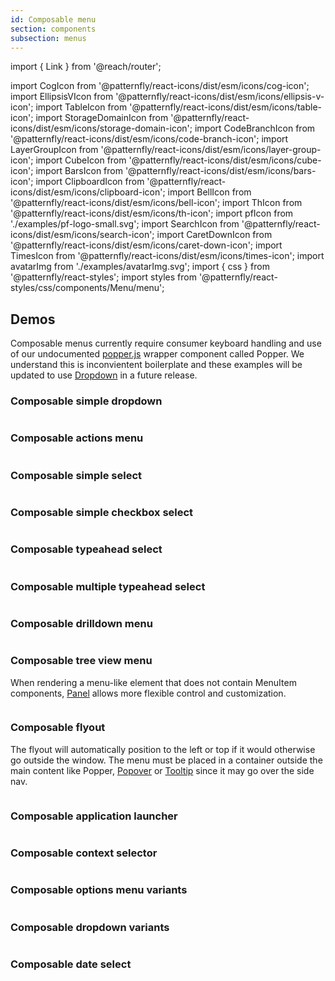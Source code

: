 ```yaml
---
id: Composable menu
section: components
subsection: menus
---
```


import { Link } from '@reach/router';

import CogIcon from '@patternfly/react-icons/dist/esm/icons/cog-icon';
import EllipsisVIcon from '@patternfly/react-icons/dist/esm/icons/ellipsis-v-icon';
import TableIcon from '@patternfly/react-icons/dist/esm/icons/table-icon';
import StorageDomainIcon from '@patternfly/react-icons/dist/esm/icons/storage-domain-icon';
import CodeBranchIcon from '@patternfly/react-icons/dist/esm/icons/code-branch-icon';
import LayerGroupIcon from '@patternfly/react-icons/dist/esm/icons/layer-group-icon';
import CubeIcon from '@patternfly/react-icons/dist/esm/icons/cube-icon';
import BarsIcon from '@patternfly/react-icons/dist/esm/icons/bars-icon';
import ClipboardIcon from '@patternfly/react-icons/dist/esm/icons/clipboard-icon';
import BellIcon from '@patternfly/react-icons/dist/esm/icons/bell-icon';
import ThIcon from '@patternfly/react-icons/dist/esm/icons/th-icon';
import pfIcon from './examples/pf-logo-small.svg';
import SearchIcon from '@patternfly/react-icons/dist/esm/icons/search-icon';
import CaretDownIcon from '@patternfly/react-icons/dist/esm/icons/caret-down-icon';
import TimesIcon from '@patternfly/react-icons/dist/esm/icons/times-icon';
import avatarImg from './examples/avatarImg.svg';
import { css } from '@patternfly/react-styles';
import styles from '@patternfly/react-styles/css/components/Menu/menu';

## Demos

Composable menus currently require consumer keyboard handling and use of our undocumented [popper.js](https://popper.js.org/) wrapper component called Popper. We understand this is inconvientent boilerplate and these examples will be updated to use [Dropdown](/components/dropdown) in a future release.

### Composable simple dropdown

```ts file="./examples/ComposableSimpleDropdown.tsx"
```

### Composable actions menu

```ts file="./examples/ComposableActionsMenu.tsx"
```

### Composable simple select

```ts file="./examples/ComposableSimpleSelect.tsx"
```

### Composable simple checkbox select

```ts isBeta file="./examples/ComposableSimpleCheckboxSelect.tsx"
```

### Composable typeahead select

```ts isBeta file="./examples/ComposableTypeaheadSelect.tsx"
```

### Composable multiple typeahead select

```ts isBeta file="./examples/ComposableMultipleTypeaheadSelect.tsx"
```

### Composable drilldown menu

```ts isBeta file="./examples/ComposableDrilldownMenu.tsx"
```

### Composable tree view menu

When rendering a menu-like element that does not contain MenuItem components, [Panel](/components/panel) allows more flexible control and customization.

```ts file="./examples/ComposableTreeViewMenu.tsx"
```

### Composable flyout

The flyout will automatically position to the left or top if it would otherwise go outside the window. The menu must be placed in a container outside the main content like Popper, [Popover](/components/popover) or [Tooltip](/components/tooltip) since it may go over the side nav.

```ts isBeta file="./examples/ComposableFlyout.tsx"
```

### Composable application launcher

```ts file="./examples/ComposableApplicationLauncher.tsx"
```

### Composable context selector

```ts file="./examples/ComposableContextSelector.tsx"
```

### Composable options menu variants

```ts file="./examples/ComposableOptionsMenuVariants.tsx"
```

### Composable dropdown variants

```ts file="./examples/ComposableDropdwnVariants.tsx"
```

### Composable date select

```ts file="./examples/ComposableDateSelect.tsx"
```

